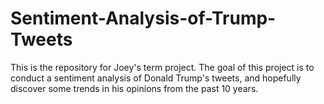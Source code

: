 # Sentiment-Analysis-of-Trump-Tweets
This is the repository for Joey's term project. The goal of this project is to conduct a sentiment analysis of Donald Trump's tweets, and hopefully discover some trends in his opinions from the past 10 years. 

